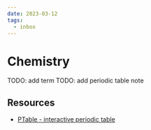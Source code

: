 ```yaml
---
date: 2023-03-12
tags:
  - inbox
---
```


# Chemistry

TODO: add term
TODO: add periodic table note

## Resources

- [PTable - interactive periodic table](http://www.ptable.com/)